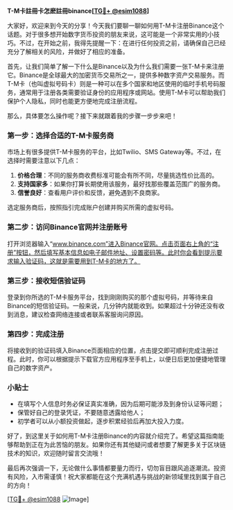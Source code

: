 **T-M卡註冊卡怎麽註冊binance[[TG💪+ @esim1088](https://t.me/s/esim1088)]**

大家好，欢迎来到今天的分享！今天我们要聊一聊如何用T-M卡注册Binance这个话题。对于很多想开始数字货币投资的朋友来说，这可能是一个非常实用的小技巧。不过，在开始之前，我得先提醒一下：在进行任何投资之前，请确保自己已经充分了解相关的风险，并做好了相应的准备。

首先，让我们简单了解一下什么是Binance以及为什么我们需要一张T-M卡来注册它。Binance是全球最大的加密货币交易所之一，提供多种数字资产交易服务。而T-M卡（也叫虚拟号码卡）则是一种可以在多个国家和地区使用的临时手机号码服务，通常用于注册各类需要验证身份的应用程序或网站。使用T-M卡可以帮助我们保护个人隐私，同时也能更方便地完成注册流程。

那么，具体要怎么操作呢？接下来就跟着我的步骤一步步来吧！

### 第一步：选择合适的T-M卡服务商

市场上有很多提供T-M卡服务的平台，比如Twilio、SMS Gateway等。不过，在选择时需要注意以下几点：
1. **价格合理**：不同的服务商收费标准可能会有所不同，尽量挑选性价比高的。
2. **支持国家多**：如果你打算长期使用该服务，最好找那些覆盖范围广的服务商。
3. **信誉良好**：查看用户评价和反馈，避免遇到不良商家。

选定服务商后，按照指引完成账户创建并购买所需的虚拟号码。

### 第二步：访问Binance官网并注册账号

打开浏览器输入“www.binance.com”进入Binance官网。点击页面右上角的“注册”按钮，然后填写基本信息如电子邮件地址、设置密码等。此时你会看到提示要求输入验证码，这就是需要用到T-M卡的地方了。

### 第三步：接收短信验证码

登录到你所选的T-M卡服务平台，找到刚刚购买的那个虚拟号码，并等待来自Binance的短信验证码。一般来说，几分钟内就能收到。如果超过十分钟还没有收到消息，建议检查网络连接或者联系客服询问原因。

### 第四步：完成注册

将接收到的验证码填入Binance页面相应的位置，点击提交即可顺利完成注册过程。此时，你可以根据提示下载官方应用程序至手机上，以便日后更加便捷地管理自己的数字资产。

### 小贴士

- 在填写个人信息时务必保证真实准确，因为后期可能涉及到身份认证等问题；
- 保管好自己的登录凭证，不要随意透露给他人；
- 初学者可以从小额投资做起，逐步积累经验后再加大投入力度。

好了，到这里关于如何用T-M卡注册Binance的内容就介绍完了。希望这篇指南能够帮助到正在为此苦恼的朋友。如果你还有其他疑问或者想要了解更多关于区块链技术的知识，欢迎随时留言交流哦！

最后再次强调一下，无论做什么事情都要量力而行，切勿盲目跟风追逐潮流。投资有风险，入市需谨慎！祝大家都能在这个充满机遇与挑战的新领域里找到属于自己的方向！

[[TG💪+ @esim1088](https://t.me/s/esim1088) ![Image](https://i.postimg.cc/4NQfJmqS/Snipaste-2025-05-13-00-14-12.png)]